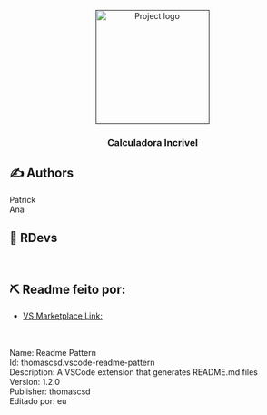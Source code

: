 <p align="center">
  <a href="" rel="noopener">
 <img width=200px height=200px src="https://media-exp1.licdn.com/dms/image/C560BAQEHYVN7WGADHg/company-logo_200_200/0?e=2159024400&v=beta&t=8LKLfZ0bS8RvYgBQWn2RsJ89qaxmtGHeYB7JrxIwecE" alt="Project logo"></a>
</p>

<h3 align="center">Calculadora Incrivel</h3>


## ✍️ Authors <a name = "authors">
Patrick
<br>Ana
</a>

## 🎉 RDevs </a>
<br>

## ⛏️ Readme feito por:  <a name = "built_using"></a>

- [VS Marketplace Link:](https://marketplace.visualstudio.com/items?itemName=thomascsd.vscode-readme-pattern)
<br>
<br>Name: Readme Pattern
<br>Id: thomascsd.vscode-readme-pattern
<br>Description: A VSCode extension that generates README.md files
<br>Version: 1.2.0
<br>Publisher: thomascsd
<br>Editado por: eu